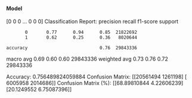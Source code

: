 #### Model
[0 0 0 ... 0 0 0]
Classification Report:
              precision    recall  f1-score   support

           0       0.77      0.94      0.85  21822692
           1       0.62      0.25      0.36   8020644

    accuracy                           0.76  29843336
   macro avg       0.69      0.60      0.60  29843336
weighted avg       0.73      0.76      0.72  29843336

Accuracy: 0.756489824059884
Confusion Matrix:
[[20561494  1261198]
 [ 6005958  2014686]]
Confusion Matrix (%):
[[68.89810844  4.22606239]
 [20.1249552   6.75087396]]

